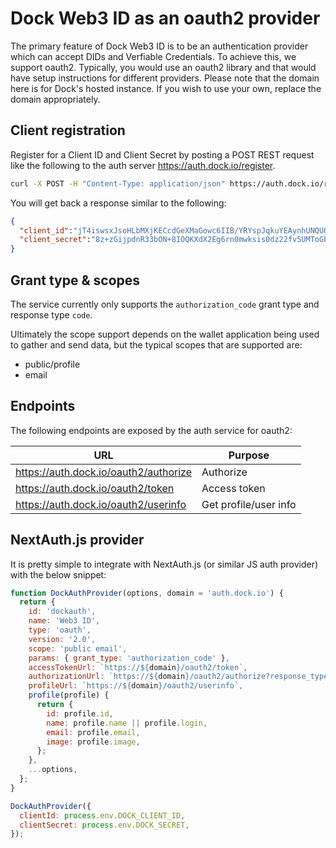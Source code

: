 # Dock Web3 ID as an oauth2 provider

The primary feature of Dock Web3 ID is to be an authentication provider which can accept DIDs and Verfiable Credentials. To achieve this, we support oauth2. Typically, you would use an oauth2 library and that would have setup instructions for different providers. Please note that the domain here is for Dock's hosted instance. If you wish to use your own, replace the domain appropriately.

## Client registration

Register for a Client ID and Client Secret by posting a POST REST request like the following to the auth server https://auth.dock.io/register.

```bash
curl -X POST -H "Content-Type: application/json" https://auth.dock.io/register -d '{"name": "My App", "website": "https://www.my-app.org", "redirect_uris":["https://YOUR_DOMAIN/your_callback_uri"]}'
```

You will get back a response similar to the following:

```json
{
  "client_id":"jT4iswsxJsoHLbMXjKECcdGeXMaGowc6IIB/YRYspJqkuYEAynhUNQUOVMosGxwjJ5/DKNMafsmupXiA26GfceUIorCIlQDo+f7iq/H7MFtkfDBkKnW1iUEOcC/9nP2E",
  "client_secret":"8z+zGijpdnR33bON+8IOQKXdX2Eg6rn0mwksis0dz22fv5UMToGbjazcGNRM1Ary"
}
```

## Grant type & scopes

The service currently only supports the `authorization_code` grant type and response type `code`.

Ultimately the scope support depends on the wallet application being used to gather and send data, but the typical scopes that are supported are:
- public/profile
- email

## Endpoints

The following endpoints are exposed by the auth service for oauth2:

|  URL | Purpose  |
| ------------ | ------------ |
|  https://auth.dock.io/oauth2/authorize | Authorize  |
|  https://auth.dock.io/oauth2/token | Access token  |
|  https://auth.dock.io/oauth2/userinfo | Get profile/user info  |


## NextAuth.js provider

It is pretty simple to integrate with NextAuth.js (or similar JS auth provider) with the below snippet:

```javascript
function DockAuthProvider(options, domain = 'auth.dock.io') {
  return {
    id: 'dockauth',
    name: 'Web3 ID',
    type: 'oauth',
    version: '2.0',
    scope: 'public email',
    params: { grant_type: 'authorization_code' },
    accessTokenUrl: `https://${domain}/oauth2/token`,
    authorizationUrl: `https://${domain}/oauth2/authorize?response_type=code`,
    profileUrl: `https://${domain}/oauth2/userinfo`,
    profile(profile) {
      return {
        id: profile.id,
        name: profile.name || profile.login,
        email: profile.email,
        image: profile.image,
      };
    },
    ...options,
  };
}

DockAuthProvider({
  clientId: process.env.DOCK_CLIENT_ID,
  clientSecret: process.env.DOCK_SECRET,
});
```